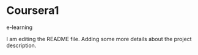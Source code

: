 # Coursera1
e-learning

I am editing the README file. Adding some more details about the project description.
